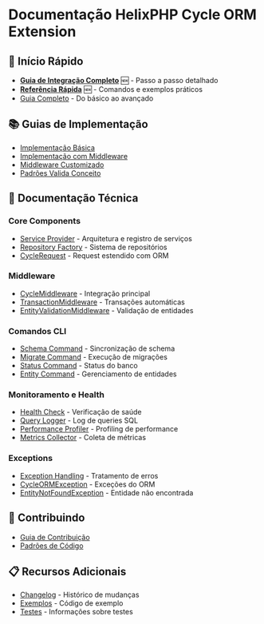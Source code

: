 # Documentação HelixPHP Cycle ORM Extension

## 🚀 Início Rápido
- [**Guia de Integração Completo**](./integration-guide.md) 🆕 - Passo a passo detalhado
- [**Referência Rápida**](./quick-reference.md) 🆕 - Comandos e exemplos práticos
- [Guia Completo](./guia-completo.md) - Do básico ao avançado

## 📚 Guias de Implementação
- [Implementação Básica](./implementions/usage_basic.md)
- [Implementação com Middleware](./implementions/usage_with_middleware.md)
- [Middleware Customizado](./implementions/usage_with_custom_middleware.md)
- [Padrões Valida Conceito](./examples/valida-conceito-patterns.md)

## 🔧 Documentação Técnica

### Core Components
- [Service Provider](./techinical/provider.md) - Arquitetura e registro de serviços
- [Repository Factory](./techinical/repository.md) - Sistema de repositórios
- [CycleRequest](./techinical/http/cycle_request.md) - Request estendido com ORM

### Middleware
- [CycleMiddleware](./techinical/middlware/cycle_middleware.md) - Integração principal
- [TransactionMiddleware](./techinical/middlware/transaction_middleware.md) - Transações automáticas
- [EntityValidationMiddleware](./techinical/middlware/entity_validation_middleware.md) - Validação de entidades

### Comandos CLI
- [Schema Command](./techinical/commands/schema_command.md) - Sincronização de schema
- [Migrate Command](./techinical/commands/migrate_command.md) - Execução de migrações
- [Status Command](./techinical/commands/status_command.md) - Status do banco
- [Entity Command](./techinical/commands/entity_command.md) - Gerenciamento de entidades

### Monitoramento e Health
- [Health Check](./techinical/heath/cycle_health_check.md) - Verificação de saúde
- [Query Logger](./techinical/monitoring/query_logger.md) - Log de queries SQL
- [Performance Profiler](./techinical/monitoring/performance_profiler.md) - Profiling de performance
- [Metrics Collector](./techinical/monitoring/metrics_collector.md) - Coleta de métricas

### Exceptions
- [Exception Handling](./techinical/exceptions/exception_handling.md) - Tratamento de erros
- [CycleORMException](./techinical/exceptions/cycle_orm_exception.md) - Exceções do ORM
- [EntityNotFoundException](./techinical/exceptions/entity_not_found_exception.md) - Entidade não encontrada

## 🤝 Contribuindo
- [Guia de Contribuição](./contributing/README.md)
- [Padrões de Código](../CONTRIBUTING.md)

## 📋 Recursos Adicionais
- [Changelog](../CHANGELOG.md) - Histórico de mudanças
- [Exemplos](../examples/) - Código de exemplo
- [Testes](../tests/README.md) - Informações sobre testes

